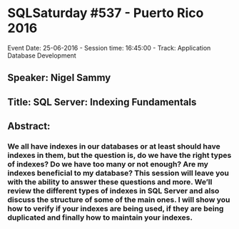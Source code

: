 # SQLSaturday #537 - Puerto Rico 2016
Event Date: 25-06-2016 - Session time: 16:45:00 - Track: Application  Database Development
## Speaker: Nigel Sammy
## Title: SQL Server: Indexing Fundamentals
## Abstract:
### We all have indexes in our databases or at least should have indexes in them, but the question is, do we have the right types of indexes? Do we have too many or not enough? Are my indexes beneficial to my database? This session will leave you with the ability to answer these questions and more. We’ll review the different types of indexes in SQL Server and also discuss the structure of some of the main ones. I will show you how to verify if your indexes are being used, if they are being duplicated and finally how to maintain your indexes.
